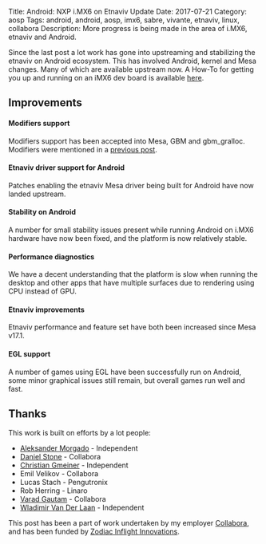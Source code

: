 Title: Android: NXP i.MX6 on Etnaviv Update
Date: 2017-07-21
Category: aosp
Tags: android, android, aosp, imx6, sabre, vivante, etnaviv, linux, collabora
Description: More progress is being made in the area of i.MX6, etnaviv and Android.

Since the last post a lot work has gone into upstreaming and stabilizing the
etnaviv on Android ecosystem. This has involved Android, kernel and Mesa
changes. Many of which are available upstream now. A How-To for getting you
up and running on an iMX6 dev board is available [here](../android-getting-up-and-running-on-the-imx6.html).


## Improvements

#### Modifiers support 
Modifiers support has been accepted into Mesa, GBM and gbm_gralloc.
Modifiers were mentioned in a [previous post](../android-nxp-imx6-buffer-modifier-support.html).


#### Etnaviv driver support for Android
Patches enabling the etnaviv Mesa driver being built for Android have now
landed upstream.

#### Stability on Android
A number for small stability issues present while running Android on i.MX6
hardware have now been fixed, and the platform is now relatively stable.

#### Performance diagnostics
We have a decent understanding that the platform is slow when running the desktop and other apps that have multiple surfaces due to rendering using CPU instead of GPU.
 
#### Etnaviv improvements
Etnaviv performance and feature set have both been increased since Mesa v17.1.


#### EGL support
A number of games using EGL have been successfully run on Android, some
minor graphical issues still remain, but overall games run well and fast.

## Thanks

This work is built on efforts by a lot people:

  * [Aleksander Morgado](https://aleksander.es/) - Independent
  * [Daniel Stone](https://fooishbar.org/) - Collabora
  * [Christian Gmeiner](http://christian-gmeiner.info/) - Independent
  * Emil Velikov - Collabora
  * Lucas Stach - Pengutronix
  * Rob Herring - Linaro
  * [Varad Gautam](https://varadgautam.wordpress.com/) - Collabora
  * [Wladimir Van Der Laan](https://laanwj.github.io/) - Independent

This post has been a part of work undertaken by my employer [Collabora](http://www.collabora.com),
and has been funded by [Zodiac Inflight Innovations](http://zii.aero).
